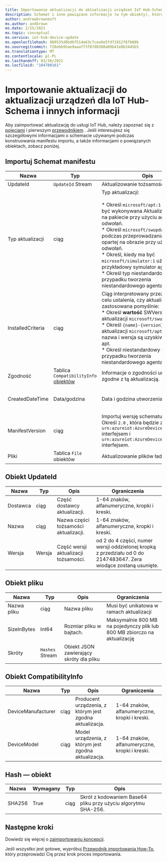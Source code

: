 ```yaml
---
title: Importowanie aktualizacji do aktualizacji urządzeń IoT Hub-Schema i innych informacji | Microsoft Docs
description: Schemat i inne powiązane informacje (w tym obiekty), które są używane podczas importowania aktualizacji do usługi IoT Hub.
author: andrewbrownmsft
ms.author: andbrown
ms.date: 2/25/2021
ms.topic: conceptual
ms.service: iot-hub-device-update
ms.openlocfilehash: 989535d0bd6f514e63c7cea9e5fd71912f8fb08b
ms.sourcegitcommit: f28ebb95ae9aaaff3f87d8388a09b41e0b3445b5
ms.translationtype: MT
ms.contentlocale: pl-PL
ms.lasthandoff: 03/30/2021
ms.locfileid: "104780161"
---
```

# <a name="importing-updates-into-device-update-for-iot-hub---schema-and-other-information"></a>Importowanie aktualizacji do aktualizacji urządzeń dla IoT Hub-Schema i innych informacji
Aby zaimportować aktualizację do usługi IoT Hub, należy zapoznać się z [pojęciami](import-concepts.md) i pierwszym [przewodnikiem](import-update.md) . Jeśli interesujesz się szczegółowymi informacjami o schemacie używanym podczas konstruowania manifestu importu, a także informacjami o powiązanych obiektach, zobacz poniżej.

## <a name="import-manifest-schema"></a>Importuj Schemat manifestu

| Nazwa | Typ | Opis | Ograniczenia |
| --------- | --------- | --------- | --------- |
| UpdateId | `UpdateId` Stream | Aktualizowanie tożsamości. |
| Typ aktualizacji | ciąg | Typ aktualizacji: <br/><br/> * Określ `microsoft/apt:1` , kiedy ma być wykonywana Aktualizacja oparta na pakiecie przy użyciu agenta odwołań.<br/> * Określ `microsoft/swupdate:1` podczas przeprowadzania aktualizacji opartej na obrazie przy użyciu agenta odwołań.<br/> * Określ, kiedy ma być `microsoft/simulator:1` używany przykładowy symulator agentów.<br/> * Określ typ niestandardowy w przypadku tworzenia niestandardowego agenta. | Format: <br/> `{provider}/{type}:{typeVersion}`<br/><br/> Łącznie z 32 znaków |
| InstalledCriteria | ciąg | Ciąg interpretowany przez agenta w celu ustalenia, czy aktualizacja została zastosowana pomyślnie:  <br/> * Określ **wartość** SWVersion dla typu aktualizacji `microsoft/swupdate:1` .<br/> * Określ `{name}-{version}` dla typu aktualizacji `microsoft/apt:1` , która nazwa i wersja są uzyskiwane z pliku apt.<br/> * Określ niestandardowy ciąg w przypadku tworzenia niestandardowego agenta.<br/> | Maksymalnie 64 znaków |
| Zgodność | Tablica `CompatibilityInfo` [obiektów](#compatibilityinfo-object) | Informacje o zgodności urządzenia zgodne z tą aktualizacją. | Maksymalnie 10 elementów |
| CreatedDateTime | Data/godzina | Data i godzina utworzenia aktualizacji. | Rozdzielany format daty i godziny ISO 8601, w formacie UTC |
| ManifestVersion | ciąg | Importuj wersję schematu manifestu. Określ `2.0` , która będzie zgodna z `urn:azureiot:AzureDeviceUpdateCore:1` interfejsem i `urn:azureiot:AzureDeviceUpdateCore:4` interfejsem. | Musi być `2.0` |
| Pliki | Tablica `File` obiektów | Aktualizowanie plików ładunku | Maksymalnie 5 plików |

## <a name="updateid-object"></a>Obiekt UpdateId

| Nazwa | Typ | Opis | Ograniczenia |
| --------- | --------- | --------- | --------- |
| Dostawca | ciąg | Część dostawcy aktualizacji. | 1-64 znaków, alfanumeryczne, kropki i kreski. |
| Nazwa | ciąg | Nazwa części tożsamości aktualizacji. | 1-64 znaków, alfanumeryczne, kropki i kreski. |
| Wersja | Wersja | Część wersji aktualizacji tożsamości. | od 2 do 4 części, numer wersji oddzielonej kropką z przedziału od 0 do 2147483647. Zera wiodące zostaną usunięte. |

## <a name="file-object"></a>Obiekt pliku

| Nazwa | Typ | Opis | Ograniczenia |
| --------- | --------- | --------- | --------- |
| Nazwa pliku | ciąg | Nazwa pliku | Musi być unikatowa w ramach aktualizacji |
| SizeInBytes | Int64 | Rozmiar pliku w bajtach. | Maksymalnie 800 MB na pojedynczy plik lub 800 MB zbiorczo na aktualizację |
| Skróty | `Hashes` Stream | Obiekt JSON zawierający skróty dla pliku |

## <a name="compatibilityinfo-object"></a>Obiekt CompatibilityInfo

| Nazwa | Typ | Opis | Ograniczenia |
| --- | --- | --- | --- |
| DeviceManufacturer | ciąg | Producent urządzenia, z którym jest zgodna aktualizacja. | 1-64 znaków, alfanumeryczne, kropki i kreski. |
| DeviceModel | ciąg | Model urządzenia, z którym jest zgodna aktualizacja. | 1-64 znaków, alfanumeryczne, kropki i kreski. |

## <a name="hashes-object"></a>Hash — obiekt

| Nazwa | Wymagany | Typ | Opis |
| --------- | --------- | --------- | --------- |
| SHA256 | True | ciąg | Skrót z kodowaniem Base64 pliku przy użyciu algorytmu SHA-256. |

## <a name="next-steps"></a>Następne kroki

Dowiedz się więcej o [zaimportowaniu koncepcji](./import-concepts.md).

Jeśli wszystko jest gotowe, wypróbuj [Przewodnik importowania How-To](./import-update.md), który przeprowadzi Cię przez krok proces importowania.
